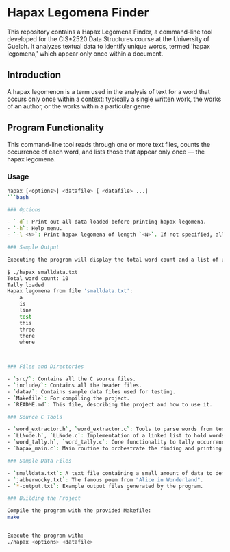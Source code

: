 # Hapax Legomena Finder

This repository contains a Hapax Legomena Finder, a command-line tool developed for the CIS*2520 Data Structures course at the University of Guelph. It analyzes textual data to identify unique words, termed 'hapax legomena,' which appear only once within a document.

## Introduction

A hapax legomenon is a term used in the analysis of text for a word that occurs only once within a context: typically a single written work, the works of an author, or the works within a particular genre.

## Program Functionality

This command-line tool reads through one or more text files, counts the occurrence of each word, and lists those that appear only once — the hapax legomena.

### Usage

```bash
hapax [<options>] <datafile> [ <datafile> ...]
```bash

### Options

- `-d`: Print out all data loaded before printing hapax legomena.
- `-h`: Help menu.
- `-l <N>`: Print hapax legomena of length `<N>`. If not specified, all hapax legomena are printed.

### Sample Output

Executing the program will display the total word count and a list of unique words from the input file(s). For instance:

$ ./hapax smalldata.txt 
Total word count: 10
Tally loaded
Hapax legomena from file 'smalldata.txt':
    a
    is
    line
    test
    this
    three
    there
    where



### Files and Directories

- `src/`: Contains all the C source files.
- `include/`: Contains all the header files.
- `data/`: Contains sample data files used for testing.
- `Makefile`: For compiling the project.
- `README.md`: This file, describing the project and how to use it.

### Source C Tools

- `word_extractor.h`, `word_extractor.c`: Tools to parse words from text files.
- `LLNode.h`, `LLNode.c`: Implementation of a linked list to hold words.
- `word_tally.h`, `word_tally.c`: Core functionality to tally occurrences of words.
- `hapax_main.c`: Main routine to orchestrate the finding and printing of hapax legomena.

### Sample Data Files

- `smalldata.txt`: A text file containing a small amount of data to demonstrate functionality.
- `jabberwocky.txt`: The famous poem from "Alice in Wonderland".
- `*-output.txt`: Example output files generated by the program.

### Building the Project

Compile the program with the provided Makefile:
make


Execute the program with:
./hapax <options> <datafile>
